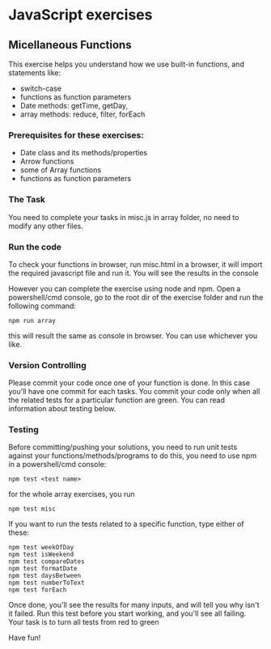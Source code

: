 # JavaScript exercises

## Micellaneous Functions
This exercise helps you understand how  we use built-in functions, and statements like:
- switch-case
- functions as function parameters
- Date methods: getTime, getDay,  
- array methods: reduce, filter, forEach

### Prerequisites for these exercises:
- Date class and its methods/properties
- Arrow functions
- some of Array functions
- functions as function parameters

### The Task
You need to complete your tasks in misc.js in array folder, no need to modify any other files.

### Run the code
To check your functions in browser, run misc.html in a browser, it will import the required javascript file
and run it. You will see the results in the console

However you can complete the exercise using node and npm. Open a powershell/cmd console, go to the root
dir of the exercise folder and run the following command:

    npm run array

this will result the same as console in browser. You can use whichever you like.

### Version Controlling
Please commit your code once one of your function is done. In this case you'll have one commit for each tasks.
You commit your code only when all the related tests for a particular function are green. You can read 
information about testing below.

### Testing
Before committing/pushing your solutions, you need to run unit tests against your functions/methods/programs
to do this, you need to use npm in a powershell/cmd console:

    npm test <test name>

for the whole array exercises, you run

    npm test misc

If you want to run the tests related to a specific function, type either of these:

    npm test weekOfDay
    npm test isWeekend
    npm test compareDates
    npm test formatDate
    npm test daysBetween
    npm test numberToText
    npm test forEach

Once done, you'll see the results for many inputs, and will tell you why isn't it failed.
Run this test before you start working, and you'll see all failing. 
Your task is to turn all tests from red to green

Have fun!
